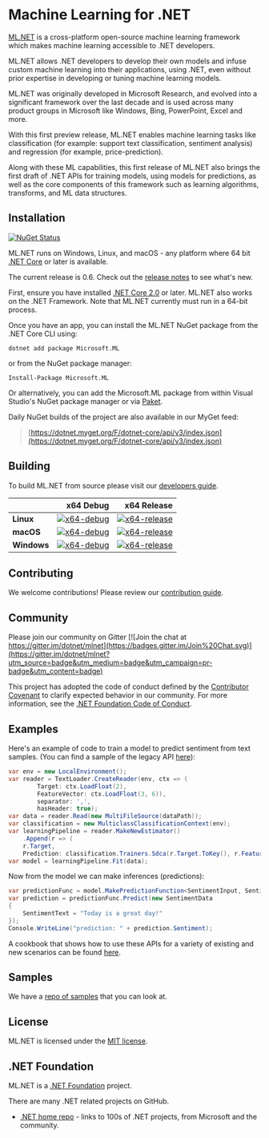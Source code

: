 


# Machine Learning for .NET

[ML.NET](https://www.microsoft.com/net/learn/apps/machine-learning-and-ai/ml-dotnet) is a cross-platform open-source machine learning framework which makes machine learning accessible to .NET developers.

ML.NET allows .NET developers to develop their own models and infuse custom machine learning into their applications, using .NET, even without prior expertise in developing or tuning machine learning models.

ML.NET was originally developed in Microsoft Research, and evolved into a significant framework over the last decade and is used across many product groups in Microsoft like Windows, Bing, PowerPoint, Excel and more.

With this first preview release, ML.NET enables machine learning tasks like classification (for example: support text classification, sentiment analysis) and regression (for example, price-prediction).

Along with these ML capabilities, this first release of ML.NET also brings the first draft of .NET APIs for training models, using models for predictions, as well as the core components of this framework such as learning algorithms, transforms, and ML data structures. 

## Installation

[![NuGet Status](https://img.shields.io/nuget/v/Microsoft.ML.svg?style=flat)](https://www.nuget.org/packages/Microsoft.ML/)

ML.NET runs on Windows, Linux, and macOS - any platform where 64 bit [.NET Core](https://github.com/dotnet/core) or later is available.

The current release is 0.6. Check out the [release notes](docs/release-notes/0.6/release-0.6.md) to see what's new.

First, ensure you have installed [.NET Core 2.0](https://www.microsoft.com/net/learn/get-started) or later. ML.NET also works on the .NET Framework. Note that ML.NET currently must run in a 64-bit process.

Once you have an app, you can install the ML.NET NuGet package from the .NET Core CLI using:
```
dotnet add package Microsoft.ML
```

or from the NuGet package manager:
```
Install-Package Microsoft.ML
```

Or alternatively, you can add the Microsoft.ML package from within Visual Studio's NuGet package manager or via [Paket](https://github.com/fsprojects/Paket).

Daily NuGet builds of the project are also available in our MyGet feed:

> [https://dotnet.myget.org/F/dotnet-core/api/v3/index.json](https://dotnet.myget.org/F/dotnet-core/api/v3/index.json)

## Building

To build ML.NET from source please visit our [developers guide](docs/project-docs/developer-guide.md).

|    | x64 Debug | x64 Release |
|:---|----------------:|------------------:|
|**Linux**|[![x64-debug](https://dnceng.visualstudio.com/public/_apis/build/status/dotnet/machinelearning/MachineLearning-CI?branchName=master)](https://dnceng.visualstudio.com/DotNet-Public/_build/latest?definitionId=104&branch=master)|[![x64-release](https://dnceng.visualstudio.com/public/_apis/build/status/dotnet/machinelearning/MachineLearning-CI?branchName=master)](https://dnceng.visualstudio.com/DotNet-Public/_build/latest?definitionId=104&branch=master)|
|**macOS**|[![x64-debug](https://dnceng.visualstudio.com/public/_apis/build/status/dotnet/machinelearning/MachineLearning-CI?branchName=master)](https://dnceng.visualstudio.com/DotNet-Public/_build/latest?definitionId=104&branch=master)|[![x64-release](https://dnceng.visualstudio.com/public/_apis/build/status/dotnet/machinelearning/MachineLearning-CI?branchName=master)](https://dnceng.visualstudio.com/DotNet-Public/_build/latest?definitionId=104&branch=master)|
|**Windows**|[![x64-debug](https://dnceng.visualstudio.com/public/_apis/build/status/dotnet/machinelearning/MachineLearning-CI?branchName=master)](https://dnceng.visualstudio.com/DotNet-Public/_build/latest?definitionId=104&branch=master)|[![x64-release](https://dnceng.visualstudio.com/public/_apis/build/status/dotnet/machinelearning/MachineLearning-CI?branchName=master)](https://dnceng.visualstudio.com/DotNet-Public/_build/latest?definitionId=104&branch=master)|

## Contributing

We welcome contributions! Please review our [contribution guide](CONTRIBUTING.md).

## Community

Please join our community on Gitter [![Join the chat at https://gitter.im/dotnet/mlnet](https://badges.gitter.im/Join%20Chat.svg)](https://gitter.im/dotnet/mlnet?utm_source=badge&utm_medium=badge&utm_campaign=pr-badge&utm_content=badge)

This project has adopted the code of conduct defined by the [Contributor Covenant](https://contributor-covenant.org/) to clarify expected behavior in our community.
For more information, see the [.NET Foundation Code of Conduct](https://dotnetfoundation.org/code-of-conduct).

## Examples

Here's an example of code to train a model to predict sentiment from text samples. 
(You can find a sample of the legacy API [here](test/Microsoft.ML.Tests/Scenarios/SentimentPredictionTests.cs)):

```C#
var env = new LocalEnvironment();
var reader = TextLoader.CreateReader(env, ctx => (
        Target: ctx.LoadFloat(2),
        FeatureVector: ctx.LoadFloat(3, 6)),
        separator: ',',
        hasHeader: true);
var data = reader.Read(new MultiFileSource(dataPath));
var classification = new MulticlassClassificationContext(env);
var learningPipeline = reader.MakeNewEstimator()
    .Append(r => (
    r.Target,
    Prediction: classification.Trainers.Sdca(r.Target.ToKey(), r.FeatureVector)));
var model = learningPipeline.Fit(data);

```

Now from the model we can make inferences (predictions):

```C#
var predictionFunc = model.MakePredictionFunction<SentimentInput, SentimentPrediction>(env);
var prediction = predictionFunc.Predict(new SentimentData
{
    SentimentText = "Today is a great day!"
});
Console.WriteLine("prediction: " + prediction.Sentiment);
```
A cookbook that shows how to use these APIs for a variety of existing and new scenarios can be found [here](docs/code/MlNetCookBook.md).


## Samples

We have a [repo of samples](https://github.com/dotnet/machinelearning-samples) that you can look at.

## License

ML.NET is licensed under the [MIT license](LICENSE).

## .NET Foundation

ML.NET is a [.NET Foundation](https://www.dotnetfoundation.org/projects) project.

There are many .NET related projects on GitHub.

- [.NET home repo](https://github.com/Microsoft/dotnet) - links to 100s of .NET projects, from Microsoft and the community.

